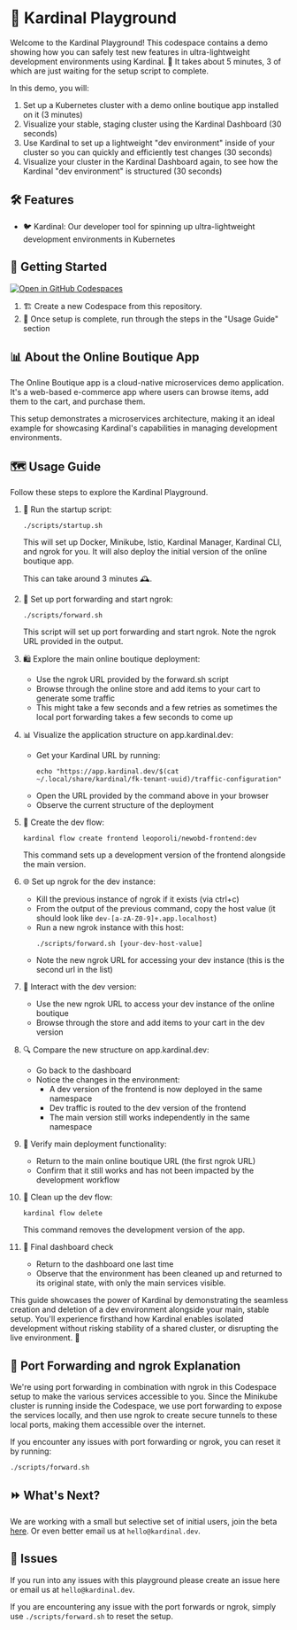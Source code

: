 # 🎡 Kardinal Playground

Welcome to the Kardinal Playground! This codespace contains a demo showing how you can safely test new features in ultra-lightweight development environments using Kardinal. 🚀 It takes about 5 minutes, 3 of which are just waiting for the setup script to complete.

In this demo, you will:
1. Set up a Kubernetes cluster with a demo online boutique app installed on it (3 minutes)
2. Visualize your stable, staging cluster using the Kardinal Dashboard (30 seconds)
3. Use Kardinal to set up a lightweight "dev environment" inside of your cluster so you can quickly and efficiently test changes (30 seconds)
4. Visualize your cluster in the Kardinal Dashboard again, to see how the Kardinal "dev environment" is structured (30 seconds)

## 🛠 Features

- 🐦 Kardinal: Our developer tool for spinning up ultra-lightweight development environments in Kubernetes

## 🚀 Getting Started

[![Open in GitHub Codespaces](https://github.com/codespaces/badge.svg)](https://github.com/codespaces/new?hide_repo_select=true&ref=main&repo=818205437&skip_quickstart=true&machine=standardLinux32gb&devcontainer_path=.devcontainer%2Fdevcontainer.json)

1. 🏗 Create a new Codespace from this repository.
2. 🎉 Once setup is complete, run through the steps in the "Usage Guide" section

## 📊 About the Online Boutique App

The Online Boutique app is a cloud-native microservices demo application. It's a web-based e-commerce app where users can browse items, add them to the cart, and purchase them.

This setup demonstrates a microservices architecture, making it an ideal example for showcasing Kardinal's capabilities in managing development environments.

## 🗺 Usage Guide

Follow these steps to explore the Kardinal Playground.

1. 🏁 Run the startup script:
   ```
   ./scripts/startup.sh
   ```
   This will set up Docker, Minikube, Istio, Kardinal Manager, Kardinal CLI, and ngrok for you. It will
   also deploy the initial version of the online boutique app.

   This can take around 3 minutes 🕰️.

2. 🔗 Set up port forwarding and start ngrok:
   ```
   ./scripts/forward.sh
   ```
   This script will set up port forwarding and start ngrok. Note the ngrok URL provided in the output.

3. 🛍️ Explore the main online boutique deployment:
   - Use the ngrok URL provided by the forward.sh script
   - Browse through the online store and add items to your cart to generate some traffic
   - This might take a few seconds and a few retries as sometimes the local port forwarding takes a few seconds to come up

4. 📊 Visualize the application structure on app.kardinal.dev:
   - Get your Kardinal URL by running:
     ```
     echo "https://app.kardinal.dev/$(cat ~/.local/share/kardinal/fk-tenant-uuid)/traffic-configuration"
     ```
   - Open the URL provided by the command above in your browser
   - Observe the current structure of the deployment

5. 🔧 Create the dev flow:
   ```
   kardinal flow create frontend leoporoli/newobd-frontend:dev
   ```
   This command sets up a development version of the frontend alongside the main version.

6. 🌐 Set up ngrok for the dev instance:
   - Kill the previous instance of ngrok if it exists (via ctrl+c)
   - From the output of the previous command, copy the host value (it should look like `dev-[a-zA-Z0-9]+.app.localhost`)
   - Run a new ngrok instance with this host:
     ```
     ./scripts/forward.sh [your-dev-host-value]
     ```
   - Note the new ngrok URL for accessing your dev instance (this is the second url in the list)

7. 🧪 Interact with the dev version:
   - Use the new ngrok URL to access your dev instance of the online boutique
   - Browse through the store and add items to your cart in the dev version

8. 🔍 Compare the new structure on app.kardinal.dev:
   - Go back to the dashboard
   - Notice the changes in the environment:
     - A dev version of the frontend is now deployed in the same namespace
     - Dev traffic is routed to the dev version of the frontend
     - The main version still works independently in the same namespace

9. 🔄 Verify main deployment functionality:
    - Return to the main online boutique URL (the first ngrok URL)
    - Confirm that it still works and has not been impacted by the development workflow

10. 🧹 Clean up the dev flow:
    ```
    kardinal flow delete
    ```
    This command removes the development version of the app.

11. 🔎 Final dashboard check
    - Return to the dashboard one last time
    - Observe that the environment has been cleaned up and returned to its original state, with only the main services visible.

This guide showcases the power of Kardinal by demonstrating the seamless creation and deletion of a dev environment alongside your main, stable setup. You'll experience firsthand how Kardinal enables isolated development without risking stability of a shared cluster, or disrupting the live environment. 🚀

## 🔗 Port Forwarding and ngrok Explanation

We're using port forwarding in combination with ngrok in this Codespace setup to make the various services accessible to you. Since the Minikube cluster is running inside the Codespace, we use port forwarding to expose the services locally, and then use ngrok to create secure tunnels to these local ports, making them accessible over the internet.

If you encounter any issues with port forwarding or ngrok, you can reset it by running:
```
./scripts/forward.sh
```

## ⏩ What's Next?

We are working with a small but selective set of initial users, join the beta [here](https://kardinal.dev/?utm_source=github). Or even better email us at `hello@kardinal.dev`.

## 🐛 Issues

If you run into any issues with this playground please create an issue here or email us at `hello@kardinal.dev`.

If you are encountering any issue with the port forwards or ngrok, simply use `./scripts/forward.sh` to reset the setup.